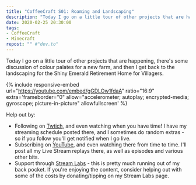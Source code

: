 ```yaml
---
title: "CoffeeCraft S01: Roaming and Landscaping"
description: "Today I go on a little tour of other projects that are happening, there's some discussion of colour palates for a new farm, and then I get back to the landscaping for the Shiny Emerald Retirement Home for Villagers."
date: 2020-02-25 20:30:00
tags:
- CoffeeCraft
- Minecraft
repost: "" #"dev.to"
---
```


Today I go on a little tour of other projects that are happening, there's some discussion of colour palates for a new farm, and then I get back to the landscaping for the Shiny Emerald Retirement Home for Villagers.
<!--more-->

{% include responsive-embed url="https://youtube.com/embed/gGDLOw1fdaA" ratio="16:9" extra='frameborder="0" allow="accelerometer; autoplay; encrypted-media; gyroscope; picture-in-picture" allowfullscreen' %}

Help out by:
 * Following on [Twtich](https://twitch.tv/AnonJr_Live), and even watching when you have time! I have my streaming schedule posted there, and I sometimes do random extras - so if you follow you'll get notified when I go live.
 * Subscribing on [YouTube](http://www.youtube.com/channel/UCXafqhKHbkSUIrq0LAuu0tw), and even watching there from time to time. I'll post all my Live Stream replays there, as well as episodes and various other bits.
 * Support through [Stream Labs](https://streamlabs.com/anonjr_live) - this is pretty much running out of my back pocket. If you're enjoying the content, consider helping out with some of the costs by donating/tipping on my Stream Labs page.
